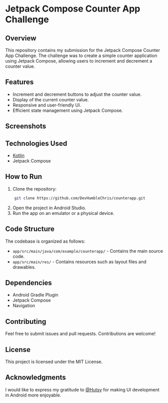 Jetpack Compose Counter App Challenge
=====================================

Overview
--------

This repository contains my submission for the Jetpack Compose Counter App Challenge. The challenge was to create a simple counter application using Jetpack Compose, allowing users to increment and decrement a counter value.

Features
--------

- Increment and decrement buttons to adjust the counter value.
- Display of the current counter value.
- Responsive and user-friendly UI.
- Efficient state management using Jetpack Compose.

Screenshots
-----------

Technologies Used
-----------------

- [Kotlin](https://kotlinlang.org/)
- Jetpack Compose

How to Run
----------

1. Clone the repository:

```bash
    git clone https://github.com/DevHumbleChris/counterapp.git
```

2. Open the project in Android Studio.
3. Run the app on an emulator or a physical device.

Code Structure
--------------

The codebase is organized as follows:

- `app/src/main/java/com/example/counterapp/` - Contains the main source code.
- `app/src/main/res/` - Contains resources such as layout files and drawables.

Dependencies
------------

- Android Gradle Plugin
- Jetpack Compose
- Navigation

Contributing
------------

Feel free to submit issues and pull requests. Contributions are welcome!

License
-------

This project is licensed under the MIT License.

Acknowledgments
---------------

I would like to express my gratitude to [@Hutsy](https://twitter.com/Hutsydev) for making UI development in Android more enjoyable.
